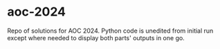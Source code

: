 # aoc-2024
Repo of solutions for AOC 2024. Python code is unedited from initial run except where needed to display both parts' outputs in one go.
